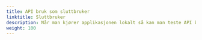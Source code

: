 ```yaml
---
title: API bruk som sluttbruker 
linktitle: Sluttbruker
description: Når man kjører applikasjonen lokalt så kan man teste API beregnet for sluttbruker.
weight: 100
---
```


